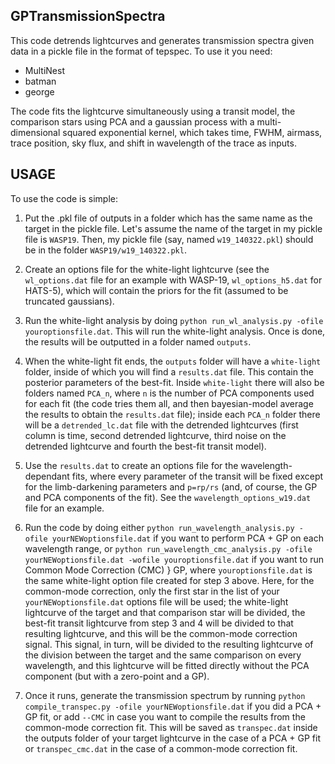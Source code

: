 GPTransmissionSpectra
---

This code detrends lightcurves and generates transmission spectra given data in a pickle file in the format of tepspec. To use it you need:

- MultiNest
- batman
- george

The code fits the lightcurve simultaneously using a transit model, the comparison stars using PCA and a gaussian process with a 
multi-dimensional squared exponential kernel, which takes time, FWHM, airmass, trace position, sky flux, and shift in wavelength of the 
trace as inputs.

USAGE
---

To use the code is simple: 

1. Put the .pkl file of outputs in a folder which has the same name as the target in the pickle file. Let's assume 
the name of the target in my pickle file is `WASP19`. Then, my pickle file (say, named `w19_140322.pkl`) should be in the folder 
`WASP19/w19_140322.pkl`.

2. Create an options file for the white-light lightcurve (see the `wl_options.dat` file for an example with WASP-19, `wl_options_h5.dat` 
for HATS-5), which will contain the priors for the fit (assumed to be truncated gaussians).

3. Run the white-light analysis by doing `python run_wl_analysis.py -ofile youroptionsfile.dat`. This will run the white-light analysis. Once 
is done, the results will be outputted in a folder named `outputs`.

4. When the white-light fit ends, the `outputs` folder will have a `white-light` folder, inside of which you will find a `results.dat` file. 
This contain the posterior parameters of the best-fit. Inside `white-light` there will also be folders named `PCA_n`, where `n` is the number 
of PCA components used for each fit (the code tries them all, and then bayesian-model average the results to obtain the `results.dat` file); 
inside each `PCA_n` folder there will be a `detrended_lc.dat` file with the detrended lightcurves (first column is time, second detrended 
lightcurve, third noise on the detrended lightcurve and fourth the best-fit transit model).

5. Use the `results.dat` to create an options file for the wavelength-dependant fits, where every parameter of the transit will be fixed except for 
the limb-darkening parameters and `p=rp/rs` (and, of course, the GP and PCA components of the fit). See the `wavelength_options_w19.dat` file for 
an example.

6. Run the code by doing either `python run_wavelength_analysis.py -ofile yourNEWoptionsfile.dat` if you want to perform PCA + GP on each wavelength range,
   or `python run_wavelength_cmc_analysis.py -ofile yourNEWoptionsfile.dat -wofile youroptionsfile.dat` if you want to run Common Mode Correction (CMC) } GP, 
   where `youroptionsfile.dat` is the same white-light option file created for step 3 above. Here, for the common-mode correction, only the first star in the 
   list of your `yourNEWoptionsfile.dat` options file will be used; the white-light lightcurve of the target and that comparison star will be divided, the 
   best-fit transit lightcurve from step 3 and 4 will be divided to that resulting lightcurve, and this will be the common-mode correction signal. This signal, in turn,
   will be divided to the resulting lightcurve of the division between the target and the same comparison on every wavelength, and this lightcurve will be fitted 
   directly without the PCA component (but with a zero-point and a GP). 

7. Once it runs, generate the transmission spectrum by running `python compile_transpec.py -ofile yourNEWoptionsfile.dat` if you did a PCA + GP fit, or add `--CMC` 
   in case you want to compile the results from the common-mode correction fit. This will be saved as `transpec.dat` inside the outputs folder of your 
   target lightcurve in the case of a PCA + GP fit or `transpec_cmc.dat` in the case of a common-mode correction fit.
